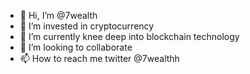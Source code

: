 - 👋 Hi, I’m @7wealth
- 👀 I’m invested in cryptocurrency
- 🌱 I’m currently knee deep into blockchain technology
- 💞️ I’m looking to collaborate
- 📫 How to reach me twitter @7wealthh

<!---
vsticks97/vsticks97 is a ✨ special ✨ repository because its `README.md` (this file) appears on your GitHub profile.
You can click the Preview link to take a look at your changes.
--->
